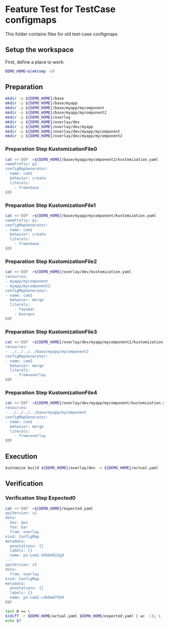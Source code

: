 # Feature Test for TestCase configmaps


This folder contains files for old test-case configmaps

## Setup the workspace

First, define a place to work:

<!-- @makeWorkplace @test -->
```bash
DEMO_HOME=$(mktemp -d)
```

## Preparation

<!-- @makeDirectories @test -->
```bash
mkdir -p ${DEMO_HOME}/base
mkdir -p ${DEMO_HOME}/base/myapp
mkdir -p ${DEMO_HOME}/base/myapp/mycomponent
mkdir -p ${DEMO_HOME}/base/myapp/mycomponent2
mkdir -p ${DEMO_HOME}/overlay
mkdir -p ${DEMO_HOME}/overlay/dev
mkdir -p ${DEMO_HOME}/overlay/dev/myapp
mkdir -p ${DEMO_HOME}/overlay/dev/myapp/mycomponent
mkdir -p ${DEMO_HOME}/overlay/dev/myapp/mycomponent2
```

### Preparation Step KustomizationFile0

<!-- @createKustomizationFile0 @test -->
```bash
cat <<'EOF' >${DEMO_HOME}/base/myapp/mycomponent2/kustomization.yaml
namePrefix: p2-
configMapGenerator:
- name: com2
  behavior: create
  literals:
    - from=base
EOF
```


### Preparation Step KustomizationFile1

<!-- @createKustomizationFile1 @test -->
```bash
cat <<'EOF' >${DEMO_HOME}/base/myapp/mycomponent/kustomization.yaml
namePrefix: p1-
configMapGenerator:
- name: com1
  behavior: create
  literals:
    - from=base
EOF
```


### Preparation Step KustomizationFile2

<!-- @createKustomizationFile2 @test -->
```bash
cat <<'EOF' >${DEMO_HOME}/overlay/dev/kustomization.yaml
resources:
- myapp/mycomponent
- myapp/mycomponent2
configMapGenerator:
- name: com1
  behavior: merge
  literals:
    - foo=bar
    - baz=qux
EOF
```


### Preparation Step KustomizationFile3

<!-- @createKustomizationFile3 @test -->
```bash
cat <<'EOF' >${DEMO_HOME}/overlay/dev/myapp/mycomponent2/kustomization.yaml
resources:
- ../../../../base/myapp/mycomponent2
configMapGenerator:
- name: com2
  behavior: merge
  literals:
    - from=overlay
EOF
```


### Preparation Step KustomizationFile4

<!-- @createKustomizationFile4 @test -->
```bash
cat <<'EOF' >${DEMO_HOME}/overlay/dev/myapp/mycomponent/kustomization.yaml
resources:
- ../../../../base/myapp/mycomponent
configMapGenerator:
- name: com1
  behavior: merge
  literals:
    - from=overlay
EOF
```

## Execution

<!-- @build @test -->
```bash
kustomize build ${DEMO_HOME}/overlay/dev -o ${DEMO_HOME}/actual.yaml
```

## Verification


### Verification Step Expected0

<!-- @createExpected0 @test -->
```bash
cat <<'EOF' >${DEMO_HOME}/expected.yaml
apiVersion: v1
data:
  baz: qux
  foo: bar
  from: overlay
kind: ConfigMap
metadata:
  annotations: {}
  labels: {}
  name: p1-com1-dhbbm922gd
---
apiVersion: v1
data:
  from: overlay
kind: ConfigMap
metadata:
  annotations: {}
  labels: {}
  name: p2-com2-c4b8md75k9
EOF
```


<!-- @compareActualToExpected @test -->
```bash
test 0 == \
$(diff -r $DEMO_HOME/actual.yaml $DEMO_HOME/expected.yaml | wc -l); \
echo $?
```

